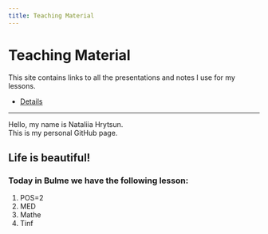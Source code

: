 ```yaml
---
title: Teaching Material
---
```


# Teaching Material

This site contains links to all the presentations and notes I use for my lessons.

- [Details](details.md)

---

Hello, my name is Nataliia Hrytsun.  
This is my personal GitHub page.

## Life is beautiful!

### Today in Bulme we have the following lesson:

1. POS=2
2. MED
3. Mathe
4. Tinf



